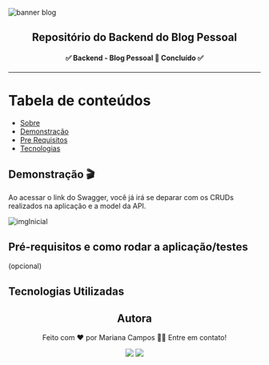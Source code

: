 ![banner blog](https://i.imgur.com/N69z6KK.png)

<h2 align="center">Repositório do Backend do Blog Pessoal</h2>

<h4 align="center"> ✅ Backend - Blog Pessoal 📝 Concluído ✅ </h4>

----

Tabela de conteúdos 
================= 
<!--ts--> 
* [Sobre](#Sobre) 
* [Demonstração](#instalacao) 
* [Pre Requisitos](#pre-requisitos)
* [Tecnologias](#tecnologias) 
<!--te-->

## Demonstração 🎬 
Ao acessar o link do Swagger, você já irá se deparar com os CRUDs realizados na aplicação e a model da API.

![imgInicial]("/assets/telaInicial.jpg")


## Pré-requisitos e como rodar a aplicação/testes
(opcional)

## Tecnologias Utilizadas


<div align="center">
<h2>Autora</h2>
<p>Feito com ❤️ por Mariana Campos 👋🏽 Entre em contato!</p>
<a href="https://www.linkedin.com/in/mariana-campos-br/" target="_blank"><img src="https://img.shields.io/badge/LinkedIn-4FBDC8?style=flat&logo=LinkedIn&logoColor=white&link=https://www.linkedin.com/in/mariana-campos-br/"></a> <a href="mailto:marianacristinadecampos@gmail.com" target="_blank"><img src="https://img.shields.io/badge/Email-E346B9?style=flat&logo=Gmail&logoColor=white&link=mailto:marianacristinadecampos@gmail.com"></a>
</div>
